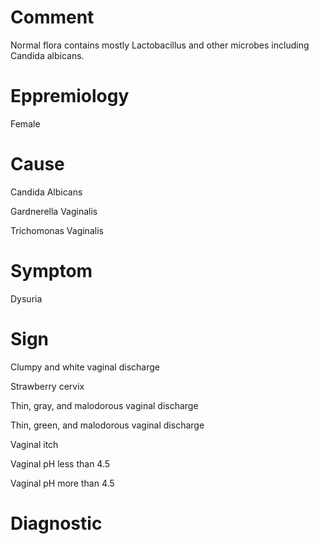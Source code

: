 # Comment

Normal flora contains mostly Lactobacillus and other microbes including Candida albicans.

# Eppremiology

Female

# Cause

Candida Albicans

Gardnerella Vaginalis

Trichomonas Vaginalis

# Symptom

Dysuria

# Sign

Clumpy and white vaginal discharge

Strawberry cervix

Thin, gray, and malodorous vaginal discharge

Thin, green, and malodorous vaginal discharge

Vaginal itch

Vaginal pH less than 4.5

Vaginal pH more than 4.5

# Diagnostic
